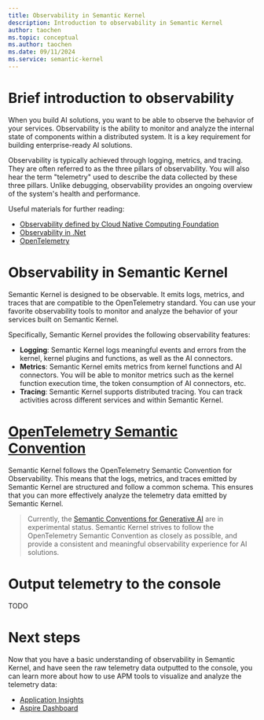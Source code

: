 ```yaml
---
title: Observability in Semantic Kernel
description: Introduction to observability in Semantic Kernel
author: taochen
ms.topic: conceptual
ms.author: taochen
ms.date: 09/11/2024
ms.service: semantic-kernel
---
```


# Brief introduction to observability

When you build AI solutions, you want to be able to observe the behavior of your services. Observability is the ability to monitor and analyze the internal state of components within a distributed system. It is a key requirement for building enterprise-ready AI solutions.

Observability is typically achieved through logging, metrics, and tracing. They are often referred to as the three pillars of observability. You will also hear the term "telemetry" used to describe the data collected by these three pillars. Unlike debugging, observability provides an ongoing overview of the system's health and performance.

Useful materials for further reading:
- [Observability defined by Cloud Native Computing Foundation](https://glossary.cncf.io/observability/)
- [Observability in .Net](https://learn.microsoft.com/en-us/dotnet/core/diagnostics/observability-with-otel)
- [OpenTelemetry](https://opentelemetry.io/docs/what-is-opentelemetry/)

# Observability in Semantic Kernel

Semantic Kernel is designed to be observable. It emits logs, metrics, and traces that are compatible to the OpenTelemetry standard. You can use your favorite observability tools to monitor and analyze the behavior of your services built on Semantic Kernel.

Specifically, Semantic Kernel provides the following observability features:
- **Logging**: Semantic Kernel logs meaningful events and errors from the kernel, kernel plugins and functions, as well as the AI connectors.
- **Metrics**: Semantic Kernel emits metrics from kernel functions and AI connectors. You will be able to monitor metrics such as the kernel function execution time, the token consumption of AI connectors, etc.
- **Tracing**: Semantic Kernel supports distributed tracing. You can track activities across different services and within Semantic Kernel.

# [OpenTelemetry Semantic Convention](https://opentelemetry.io/docs/concepts/semantic-conventions/)

Semantic Kernel follows the OpenTelemetry Semantic Convention for Observability. This means that the logs, metrics, and traces emitted by Semantic Kernel are structured and follow a common schema. This ensures that you can more effectively analyze the telemetry data emitted by Semantic Kernel.

> Currently, the [Semantic Conventions for Generative AI](https://github.com/open-telemetry/semantic-conventions/blob/main/docs/gen-ai/README.md) are in experimental status. Semantic Kernel strives to follow the OpenTelemetry Semantic Convention as closely as possible, and provide a consistent and meaningful observability experience for AI solutions.

# Output telemetry to the console
TODO


# Next steps
Now that you have a basic understanding of observability in Semantic Kernel, and have seen the raw telemetry data outputted to the console, you can learn more about how to use APM tools to visualize and analyze the telemetry data:
- [Application Insights](telemetry-with-app-insights.md)
- [Aspire Dashboard](telemetry-with-aspire-dashboard.md)